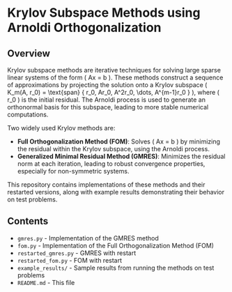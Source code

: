 # Krylov Subspace Methods using Arnoldi Orthogonalization

## Overview
Krylov subspace methods are iterative techniques for solving large sparse linear systems of the form \( Ax = b \). These methods construct a sequence of approximations by projecting the solution onto a Krylov subspace \( K_m(A, r_0) = \text{span} \{ r_0, Ar_0, A^2r_0, \dots, A^{m-1}r_0 \} \), where \( r_0 \) is the initial residual. The Arnoldi process is used to generate an orthonormal basis for this subspace, leading to more stable numerical computations.

Two widely used Krylov methods are:
- **Full Orthogonalization Method (FOM)**: Solves \( Ax = b \) by minimizing the residual within the Krylov subspace, using the Arnoldi process.
- **Generalized Minimal Residual Method (GMRES)**: Minimizes the residual norm at each iteration, leading to robust convergence properties, especially for non-symmetric systems.

This repository contains implementations of these methods and their restarted versions, along with example results demonstrating their behavior on test problems.

## Contents
- `gmres.py` - Implementation of the GMRES method
- `fom.py` - Implementation of the Full Orthogonalization Method (FOM)
- `restarted_gmres.py` - GMRES with restart
- `restarted_fom.py` - FOM with restart
- `example_results/` - Sample results from running the methods on test problems
- `README.md` - This file

